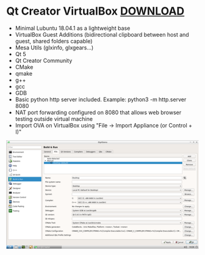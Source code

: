 # Qt Creator VirtualBox [DOWNLOAD](https://github.com/Virtual-Machines/Qt-Creator-VirtualBox/releases/download/latest/QtCreator.ova)

- Minimal Lubuntu 18.04.1 as a lightweight base
- VirtualBox Guest Additions (bidirectional clipboard between host and guest, shared folders capable)
- Mesa Utils (glxinfo, glxgears...)
- Qt 5
- Qt Creator Community
- CMake
- qmake
- g++
- gcc
- GDB
- Basic python http server included. Example: python3 -m http.server 8080
- NAT port forwarding configured on 8080 that allows web browser testing outside virtual machine
- Import OVA on VirtualBox using "File -> Import Appliance (or Control + I)"

![Qt Creator](https://github.com/Virtual-Machines/Qt-Creator-VirtualBox/blob/master/qtCreator.png)
